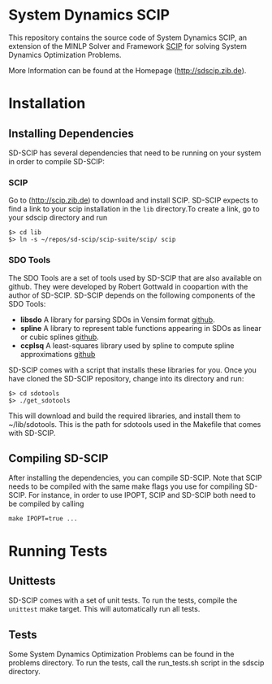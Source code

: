 # System Dynamics SCIP

This repository contains the source code of System Dynamics SCIP, an extension of the MINLP Solver and Framework [SCIP](http://scip.zib.de) for solving System Dynamics Optimization Problems.

More Information can be found at the Homepage (http://sdscip.zib.de).

<!-- Copy of INSTALL.md, edit INSTALL.md instead of the content below -->

# Installation

## Installing Dependencies

SD-SCIP has several dependencies that need to be running on your system in order to compile SD-SCIP:

### SCIP

Go to (http://scip.zib.de) to download and install SCIP. 
SD-SCIP expects to find a link to your scip installation in the `lib` directory.To create a link, go to your sdscip directory and run
````
$> cd lib
$> ln -s ~/repos/sd-scip/scip-suite/scip/ scip
````


### SDO Tools

The SDO Tools are a set of tools used by SD-SCIP that are also available on github. They were developed by Robert Gottwald in coopartion with the author of SD-SCIP. SD-SCIP depends on the following components of the SDO Tools:

- __libsdo__ A library for parsing SDOs in Vensim format [github](https://github.com/rgottwald/libsdo).
- __spline__ A library to represent table functions appearing in SDOs as linear or cubic splines [github](https://github.com/rgottwald/spline).
- __ccplsq__ A least-squares library used by spline to compute spline approximations [github](https://github.com/rgottwald/cpplsq)

SD-SCIP comes with a script that installs these libraries for you. Once you have cloned the SD-SCIP repository, change into its directory and run:
````
$> cd sdotools
$> ./get_sdotools
````
This will download and build the required libraries, and install them to ~/lib/sdotools. This is the path for sdotools used in the Makefile that comes with SD-SCIP.


## Compiling SD-SCIP	 

After installing the dependencies, you can compile SD-SCIP. Note that SCIP needs to be compiled with the same make flags you use for compiling SD-SCIP. For instance, in order to use IPOPT, SCIP and SD-SCIP both need to be compiled by calling
````
make IPOPT=true ...
````
# Running Tests

## Unittests
SD-SCIP comes with a set of unit tests. To run the tests, compile the `unittest` make target. This will automatically run all tests.

## Tests
Some System Dynamics Optimization Problems can be found in the problems directory. To run the tests, call the run_tests.sh script in the sdscip directory.



